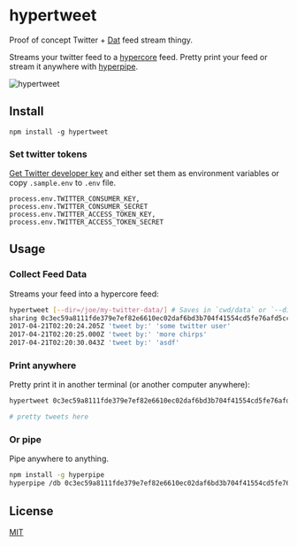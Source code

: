 # hypertweet

Proof of concept Twitter + [Dat](https://datproject.org) feed stream thingy.

Streams your twitter feed to a [hypercore](https://github.com/mafintosh/hypercore) feed. Pretty print your feed or stream it anywhere with [hyperpipe](https://github.com/mafintosh/hyperpipe).

![hypertweet](https://raw.githubusercontent.com/joehand/hypertweet/master/hypertweet.png)

## Install

```
npm install -g hypertweet
```

### Set twitter tokens

[Get Twitter developer key](https://apps.twitter.com/) and either set them as environment variables or copy `.sample.env` to `.env` file.

```
process.env.TWITTER_CONSUMER_KEY,
process.env.TWITTER_CONSUMER_SECRET
process.env.TWITTER_ACCESS_TOKEN_KEY,
process.env.TWITTER_ACCESS_TOKEN_SECRET
```

## Usage

### Collect Feed Data

Streams your feed into a hypercore feed:

```sh
hypertweet [--dir=/joe/my-twitter-data/] # Saves in `cwd/data` or `--dir`
sharing 0c3ec59a8111fde379e7ef82e6610ec02daf6bd3b704f41554cd5fe76afd5cc4
2017-04-21T02:20:24.205Z 'tweet by:' 'some twitter user'
2017-04-21T02:20:25.000Z 'tweet by:' 'more chirps'
2017-04-21T02:20:30.043Z 'tweet by:' 'asdf'
```

### Print anywhere

Pretty print it in another terminal (or another computer anywhere):

```sh
hypertweet 0c3ec59a8111fde379e7ef82e6610ec02daf6bd3b704f41554cd5fe76afd5cc4

# pretty tweets here
```

### Or pipe

Pipe anywhere to anything.

```sh
npm install -g hyperpipe
hyperpipe /db 0c3ec59a8111fde379e7ef82e6610ec02daf6bd3b704f41554cd5fe76afd5cc4 > data.json
```

## License

[MIT](LICENSE.md)
